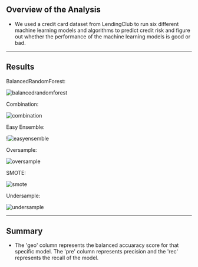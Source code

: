 ## Overview of the Analysis
- We used a credit card dataset from LendingClub to run six different machine learning models and algorithms to predict credit risk and figure out whether the performance of the machine learning models is good or bad.
--------------------------
## Results
BalancedRandomForest:

![balancedrandomforest](https://user-images.githubusercontent.com/80421977/125850694-a3598c7d-a4c0-4542-a3b2-2c7465287d31.PNG)

Combination:

![combination](https://user-images.githubusercontent.com/80421977/125850712-70012c9e-b9cb-4704-a40a-6fd311806023.PNG)

Easy Ensemble:

!![easyensemble](https://user-images.githubusercontent.com/80421977/126087920-49589826-c4f6-4593-8eca-ad6ba1ff71e3.PNG)

Oversample:

![oversample](https://user-images.githubusercontent.com/80421977/125850731-8a5236b8-34fe-4dbe-93ad-b7e44c89a36b.PNG)

SMOTE:

![smote](https://user-images.githubusercontent.com/80421977/125850733-67d2e4c3-9cce-4379-ab17-16b89a23e030.PNG)

Undersample:

![undersample](https://user-images.githubusercontent.com/80421977/125850742-79478179-30eb-4395-91bc-56b009899e19.PNG)


--------------------------
## Summary
- The 'geo' column represents the balanced accuaracy score for that specific model. The 'pre' column represents precision and the 'rec' represents the recall of the model. 

